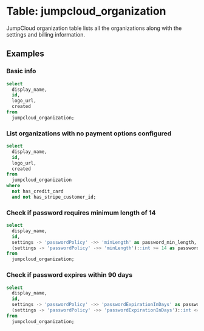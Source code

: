 # Table: jumpcloud_organization

JumpCloud organization table lists all the organizations along with the settings and billing information.

## Examples

### Basic info

```sql
select
  display_name,
  id,
  logo_url,
  created
from
  jumpcloud_organization;
```

### List organizations with no payment options configured

```sql
select
  display_name,
  id,
  logo_url,
  created
from
  jumpcloud_organization
where
  not has_credit_card
  and not has_stripe_customer_id;
```

### Check if password requires minimum length of 14

```sql
select
  display_name,
  id,
  settings -> 'passwordPolicy' ->> 'minLength' as password_min_length,
  (settings -> 'passwordPolicy' ->> 'minLength')::int >= 14 as password_min_length_14_or_greater
from
  jumpcloud_organization;
```

### Check if password expires within 90 days

```sql
select
  display_name,
  id,
  settings -> 'passwordPolicy' ->> 'passwordExpirationInDays' as password_expiration,
  (settings -> 'passwordPolicy' ->> 'passwordExpirationInDays')::int <= 90 as password_expiration_within_90
from
  jumpcloud_organization;
```
